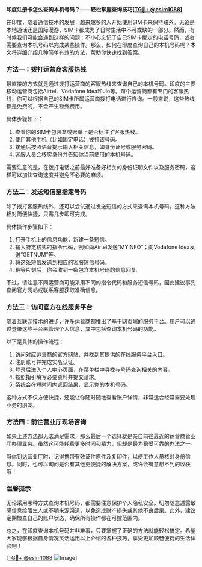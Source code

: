 **印度注册卡怎么查询本机号码？——轻松掌握查询技巧[[TG💪+ @esim1088](https://t.me/s/esim1088)]**

在印度，随着通信技术的发展，越来越多的人开始使用SIM卡来保持联系。无论是本地通话还是国际漫游，SIM卡都成为了日常生活中不可或缺的一部分。然而，有时候我们可能会遇到这样的问题：不小心忘记了自己SIM卡绑定的电话号码，或者需要查询本机号码以完成某些操作。那么，如何在印度查询自己的本机号码呢？本文将详细介绍几种简单有效的方法，帮助你快速找到答案。

### 方法一：拨打运营商客服热线

最直接的方式就是通过拨打运营商的客服热线来查询自己的本机号码。印度的主要移动运营商包括Airtel、Vodafone Idea和Jio等。每个运营商都有专门的客服热线，你可以根据自己的SIM卡所属运营商拨打电话进行咨询。一般来说，这些热线都是免费的，不会产生额外费用。

具体步骤如下：
1. 查看你的SIM卡包装盒或账单上是否标注了客服热线。
2. 使用其他手机（比如固定电话）拨打该号码。
3. 接通后按照语音提示输入相关信息，如身份证号或服务密码。
4. 客服人员会核实身份并告知你当前使用的本机号码。

需要注意的是，在拨打电话之前最好准备好相关的身份证明文件以及服务密码，这样可以加快查询速度并避免不必要的麻烦。

### 方法二：发送短信至指定号码

除了拨打客服热线外，还可以尝试通过发送短信的方式来查询本机号码。这种方法相对简便快捷，只需几步即可完成。

具体操作步骤如下：
1. 打开手机上的信息功能，新建一条短信。
2. 输入特定格式的指令代码，例如向Airtel发送“MYINFO”；向Vodafone Idea发送“GETNUM”等。
3. 将这条短信发送到相应的客服短信号码。
4. 稍等片刻后，你会收到一条包含本机号码的信息回复。

不过，请注意不同运营商可能采用不同的指令代码和服务短信号码，因此建议事先查阅官方网站或联系客服获取准确信息。

### 方法三：访问官方在线服务平台

随着互联网技术的进步，许多运营商都推出了基于网页端的服务平台。用户可以通过登录这些平台来管理个人信息，其中包括查询本机号码的功能。

以下是具体的操作流程：
1. 访问对应运营商的官方网站，并找到其提供的在线服务平台入口。
2. 注册账号并完成实名认证。
3. 登录后进入个人中心页面，在菜单栏中寻找与号码查询相关的内容。
4. 按照指引填写必要资料并提交请求。
5. 系统会在短时间内返回结果，显示你的本机号码。

这种方式不仅方便快捷，还能让你随时随地查看账户详情，非常适合经常需要处理业务的朋友。

### 方法四：前往营业厅现场咨询

如果上述方法都无法满足需求，那么最后一个选择就是亲自前往最近的运营商营业厅办理业务。虽然这可能耗费更多时间和精力，但却是最为稳妥可靠的办法之一。

当你到达营业厅时，记得携带有效证件原件及复印件，以便工作人员核对身份信息。同时，也可以询问是否有其他更便捷的解决方案，或许会有意想不到的收获哦！

### 温馨提示

无论采用哪种方式查询本机号码，都需要注意保护个人隐私安全。切勿随意透露敏感信息给陌生人或不明来源渠道，以免造成财产损失或其他不良后果。此外，建议定期检查自己的账户状态，确保所有操作都在可控范围内。

总之，在印度查询本机号码并非难事，只要掌握了正确的方法就能轻松搞定。希望大家能够根据自身情况灵活运用以上介绍的各种技巧，享受更加顺畅便捷的生活体验吧！

[[TG💪+ @esim1088](https://t.me/s/esim1088) ![Image](https://i.postimg.cc/4NQfJmqS/Snipaste-2025-05-13-00-14-12.png)]